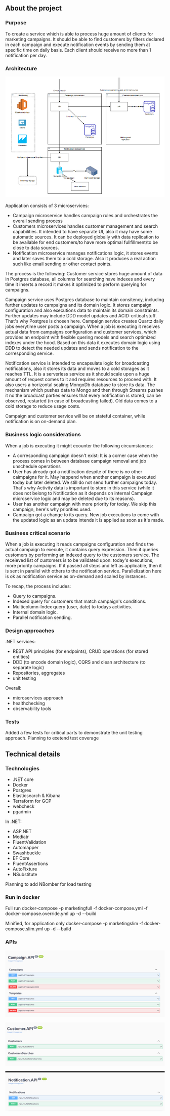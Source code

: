 ## About the project

### Purpose
To create a service which is able to process huge amount of clients for marketing campaigns.
It should be able to find customers by filters declared in each campaign and execute notification events by sending them at specific time on daily basis. Each client should receive no more than 1 notification per day.


### Architecture
![Diagram](docs/arch.png)

Application consists of 3 microservices:
- Campaign microservice handles campaign rules and orchestrates the overall sending process
- Customers microservices handles customer management and search capabilities. It intended to have separate UI, also it may have some automatic sources. It can be deployed globally with data replication to be available for end customers/to have more optimal fullfillment/to be close to data sources.
- Notification microservice manages notifications logic, it stores events and later saves them to a cold storage. Also it produces a real action such like email sending or other contact points.

The process is the following:
Customer service stores huge amount of data in Postgres database, all columns for searching have indexes and every time it inserts a record it makes it optimized to perform querying for campaigns.

Campaign service uses Postgres database to maintain consitency, including further updates to campaigns and its domain logic. It stores campaign configuration and also executions data to maintain its domain constraints. Further updates may include DDD model updates and ACID-critical stuff. That's why Postgres is chosen here. Campaign service creates Quartz daily jobs everytime user posts a campaign. When a job is executing it receives actual data from campaigns configuration and customer services, which provides an endpoint with flexible quering models and search optimized indexes under the hood. Based on this data it executes domain logic using DDD to detect the needed updates and sends notification to the corresponding service.

Notification service is intended to encapsulate logic for broadcasting notifications, also it stores its data and moves to a cold storages as it reaches TTL. It is a serverless service as it should scale upon a huge amount of request comes to it and requires resources to proceed with. It also users a horizontal scaling MongoDb database to store its data. The mechanism which pushes data to Mongo and then through Streams pushes it no the broadcast parties ensures that every notification is stored, can be observed, restarted (in case of broadcasting failed). Old data comes to a cold storage to reduce usage costs. 

Campaign and customer service will be on stateful container, while notification is on on-demand plan.  

### Business logic considerations
When a job is executing it might ecounter the following circumstances:
- A corresponding campaign doesn't exist:
    It is a corner case when the process comes in between database campaign removal and job unschedule operations
- User has already got a notification despite of there is no other caimpaigns for it.
    May happend when another campaign is executed today but later deleted. We still do not send further campaigns today. That's why Activity data is important to store in this service (while it does not belong to Notification as it depends on internal Campaign microservice logic and may be deleted due to its reasons).
- User has another campaign with more priority for today.
    We skip this campaign, here's why priorities used.
- Campaign got a change to its query.
    New job executions to come with the updated logic as an update intends it is applied as soon as it's made.

### Business critical scenario
When a job is executing it reads campaigns configuration and finds the actual campaign to execute, it contains query expression. 
Then it queries customers by performing an indexed query to the customers service.
The receieved list of customers is to be validated upon: today's executions, more priority campaigns.
If it passed all steps and left as applicable, then it is sent in parallel with others to the notification service. Parallelization here is ok as notification service as on-demand and scaled by instances.

To recap, the process includes:
- Query to campaigns.
- Indexed query for customers that match campaign's conditions.
- Multicolumn-Index query (user, date) to todays activities.
- Internal domain logic.
- Parallel notification sending.

### Design approaches

.NET services:
- REST API principles (for endpoints), CRUD operations (for stored entities)
- DDD (to encode domain logic), CQRS and clean architecture (to separate logic)
- Repositories, aggregates
- unit testing

Overall:
- microservices approach
- healthchecking
- observability tools

### Tests
Added a few tests for critical parts to demonstrate the unit testing approach. Planning to exetend test coverage

## Technical details

### Technologies
- .NET core
- Docker
- Postgres
- Elasticsearch & Kibana
- Terraform for GCP
- webcheck
- pgadmin

In .NET:
- ASP.NET
- Mediatr
- FluentValidation
- Automapper
- Swashbuckle
- EF Core
- FluentAssertions
- AutoFixture
- NSubstitute


Planning to add NBomber for load testing


### Run in docker

Full run
docker-compose -p marketingfull -f docker-compose.yml -f docker-compose.override.yml up -d --build

Minified, for application only
docker-compose -p marketingslim -f docker-compose.slim.yml up -d --build

### APIs

![Diagram](docs/campaign.png)

![Diagram](docs/customers.png)

![Diagram](docs/notification.png)